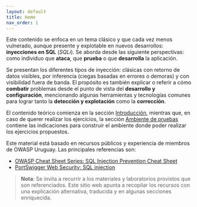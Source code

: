 ```yaml
---
layout: default
title: Home
nav_order: 1
---
```


Este contenido se enfoca en un tema clásico y que cada vez menos vulnerado, aunque presente y explotable en nuevos desarrollos: **inyecciones en SQL** (*SQLi*). Se aborda desde las siguiente perspectivas: como individuo que **ataca**, que **prueba** o que **desarrolla** la aplicación.

Se presentan los diferentes tipos de inyección: clásicas con retorno de datos visibles, por inferencia (ciegas basadas en errores o demoras) y con visibilidad fuera de banda. El propósito es también explicar o referir a cómo **combatir** problemas desde el punto de vista del **desarrollo y configuración**, mencionando algunas herramientas y tecnologías comunes para lograr tanto la **detección y explotación** como la **corrección**.

El contenido teórico comienza en la sección [Introducción](introduction.md), mientras que, en caso de querer realizar los ejercicios, la sección [Ambiente de pruebas](environment.md) contiene las indicaciones para construir el ambiente donde poder realizar los ejercicios propuestos.

Este material está basado en recursos públicos y experiencia de miembros de OWASP Uruguay. Las principales referencias son:
- [OWASP Cheat Sheet Series: SQL Injection Prevention Cheat Sheet](https://cheatsheetseries.owasp.org/cheatsheets/SQL_Injection_Prevention_Cheat_Sheet.html)
- [PortSwigger Web Security: SQL injection](https://portswigger.net/web-security/sql-injection)

> **Nota**: Se invita a recurrir a los materiales y laboratorios provistos que son referenciados. Este sitio web apunta a recopilar los recursos con una explicación alternativa, traducida y en algunas secciones enriquecida.